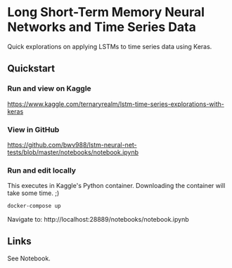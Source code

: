 # Long Short-Term Memory Neural Networks and Time Series Data

Quick explorations on applying LSTMs to time series data using Keras.


## Quickstart

### Run and view on Kaggle

https://www.kaggle.com/ternaryrealm/lstm-time-series-explorations-with-keras

### View in GitHub

https://github.com/bwv988/lstm-neural-net-tests/blob/master/notebooks/notebook.ipynb

### Run and edit locally 

This executes in Kaggle's Python container. Downloading the container will take some time. ;)

```bash
docker-compose up
```

Navigate to: http://localhost:28889/notebooks/notebook.ipynb


## Links

See Notebook.

